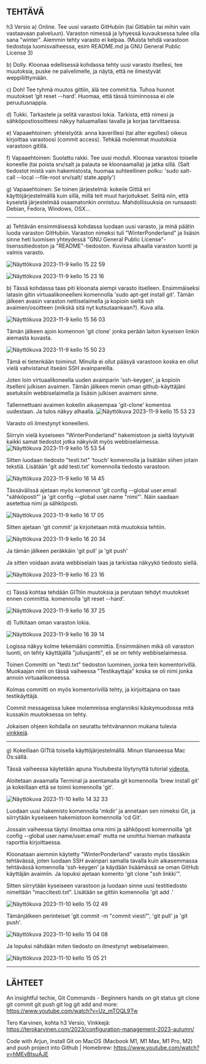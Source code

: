 ## TEHTÄVÄ
h3 Versio
a) Online. Tee uusi varasto GitHubiin (tai Gitlabiin tai mihin vain vastaavaan palveluun). Varaston nimessä ja lyhyessä kuvauksessa tulee olla sana "winter". Aiemmin tehty varasto ei kelpaa. (Muista tehdä varastoon tiedostoja luomisvaiheessa, esim README.md ja GNU General Public License 3)

b) Dolly. Kloonaa edellisessä kohdassa tehty uusi varasto itsellesi, tee muutoksia, puske ne palvelimelle, ja näytä, että ne ilmestyvät weppiliittymään.

c) Doh! Tee tyhmä muutos gittiin, älä tee commit:tia. Tuhoa huonot muutokset ‘git reset --hard’. Huomaa, että tässä toiminnossa ei ole peruutusnappia.

d) Tukki. Tarkastele ja selitä varastosi lokia. Tarkista, että nimesi ja sähköpostiosoitteesi näkyy haluamallasi tavalla ja korjaa tarvittaessa.

e) Vapaaehtoinen: yhteistyötä: anna kaverillesi (tai alter egollesi) oikeus kirjoittaa varastoosi (commit access). Tehkää molemmat muutoksia varastoon gitillä.

f) Vapaaehtoinen: Suolattu rakki. Tee uusi moduli. Kloonaa varastosi toiselle koneelle (tai poista srv/salt ja palauta se kloonaamalla) ja jatka sillä. (Salt tiedostot mistä vain hakemistosta, huomaa suhteellinen polku: 'sudo salt-call --local --file-root srv/salt/ state.apply')

g) Vapaaehtoinen: Se toinen järjestelmä: kokeile Gittiä eri käyttöjärjestelmällä kuin sillä, millä teit muut harjoitukset. Selitä niin, että kyseistä järjestelmää osaamatonkin onnistuu. Mahdollisuuksia on runsaasti: Debian, Fedora, Windows, OSX...



***

a)
Tehtävän ensimmäisessä kohdassa luodaan uusi varasto, ja minä päätin luoda varaston GitHubiin. Varaston nimeksi tuli "WinterPonderland" ja lisäsin sinne heti luomisen yhteydessä "GNU General Public License"-lisenssitiedoston ja "README"-tiedoston. Kuvissa alhaalla varaston luonti ja valmis varasto.

![Näyttökuva 2023-11-9 kello 15 22 59](https://github.com/juliusjantti/palvelinten_hallinta_kurssi/assets/148885509/1a1d1782-f223-45ed-a4d6-e233ab22dd38)

![Näyttökuva 2023-11-9 kello 15 23 16](https://github.com/juliusjantti/palvelinten_hallinta_kurssi/assets/148885509/b4c1f188-8a9d-43b8-b688-afecb6d85fcc)


b)
Tässä kohdassa taas piti kloonata aiempi varasto itselleen. Ensimmäiseksi latasin gitin virtuaalikoneelleni komennolla 'sudo apt-get install git'. Tämän jälkeen avasin varaston nettiselaimella ja kopioin sieltä ssh avaimen/osoitteen (mikskä sitä nyt kutsutaankaan?). Kuva alla.

![Näyttökuva 2023-11-9 kello 15 56 03](https://github.com/juliusjantti/palvelinten_hallinta_kurssi/assets/148885509/c873bbf8-ce74-4c4e-b86c-5bbc86631734)

Tämän jälkeen ajoin komennon 'git clone' jonka perään laiton kyseisen linkin aiemasta kuvasta.

![Näyttökuva 2023-11-9 kello 15 50 23](https://github.com/juliusjantti/palvelinten_hallinta_kurssi/assets/148885509/2ea424ba-77c8-40d9-bdde-bcca06001896)

Tämä ei tietenkään toiminut. Minulla ei ollut pääsyä varastoon koska en ollut vielä vahvistanut itseäni SSH avainpareilla. 

Joten loin virtuaalikoneella uuden avainparin 'ssh-keygen', ja kopioin itselleni julkisen avaimen. Tämän jälkeen menin oman github-käyttäjäni asetuksiin webbiselaimella ja lisäsin julkisen avaimeni sinne. 

Tallennettuani avaimen kokeilin aikasempaa 'git-clone' komentoa uudestaan. Ja tulos näkyy alhaalla.
![Näyttökuva 2023-11-9 kello 15 53 23](https://github.com/juliusjantti/palvelinten_hallinta_kurssi/assets/148885509/4fce621c-d5d2-4e1a-b086-e1bc927c010e)

Varasto oli ilmestynyt koneelleni.

Siirryin vielä kyseiseen "WinterPonderland" hakemistoon ja sieltä löytyivät kaikki samat tiedostot jotka näkyivät myös webbiselaimessa.
![Näyttökuva 2023-11-9 kello 15 53 54](https://github.com/juliusjantti/palvelinten_hallinta_kurssi/assets/148885509/b070b808-378c-408f-8c8f-f1f9fac8aa3a)

Sitten luodaan tiedosto "testi.txt" 'touch' komennolla ja lisätään siihen jotain tekstiä. Lisätään 'git add testi.txt' komennolla tiedosto varastoon. 

![Näyttökuva 2023-11-9 kello 16 14 45](https://github.com/juliusjantti/palvelinten_hallinta_kurssi/assets/148885509/0e3a05f3-9433-426d-a10f-08a69d52ecd0)

Tässävälissä ajetaan myös komennot 'git config --global user.email "sähköposti"' ja 'git config --global user.name "nimi"'. Näin saadaan asetettua nimi ja sähköposti.

![Näyttökuva 2023-11-9 kello 16 17 05](https://github.com/juliusjantti/palvelinten_hallinta_kurssi/assets/148885509/9f3e5acf-ee67-4d0b-aeb6-ee3d0d421a57)

Sitten ajetaan 'git commit' ja kirjoitetaan mitä muutoksia tehtiin.

![Näyttökuva 2023-11-9 kello 16 20 34](https://github.com/juliusjantti/palvelinten_hallinta_kurssi/assets/148885509/06763551-01af-4188-9d10-ed1ceb1a4b1e)

Ja tämän jälkeen peräkkäin 'git pull' ja 'git push'

Ja sitten voidaan avata webbiselain taas ja tarkistaa näkyykö tiedosto siellä.

![Näyttökuva 2023-11-9 kello 16 23 16](https://github.com/juliusjantti/palvelinten_hallinta_kurssi/assets/148885509/ca3d948d-bb78-4c21-be51-27cebf7fc87f)

***

c)
Tässä kohtaa tehdään GITtiin muutoksia ja perutaan tehdyt muutokset ennen committia. komennolla 'git reset --hard'.

![Näyttökuva 2023-11-9 kello 16 37 25](https://github.com/juliusjantti/palvelinten_hallinta_kurssi/assets/148885509/bd490301-42bc-42e6-ac75-4e7d673d9002)

d) 
Tutkitaan oman varaston lokia.

![Näyttökuva 2023-11-9 kello 16 39 14](https://github.com/juliusjantti/palvelinten_hallinta_kurssi/assets/148885509/77e58dec-0c93-4b59-ae03-274e88c8ac1a)

Logissa näkyy kolme tekemääni committia. Ensimmäinen mikä oli varaston luonti, on tehty käyttäjällä "juliusjantti", eli se on tehty webbiselaimessa.

Toinen Committi on "testi.txt" tiedoston luominen, jonka tein komentorivillä. Muokaajan nimi on tässä vaiheessa "Testikayttaja" koska se oli nimi jonka annoin virtuaalikoneessa. 

Kolmas committi on myös komentorivillä tehty, ja kirjoittajana on taas testikäyttäjä. 

Commit messageissa lukee molemmissa englanniksi käskymuodossa mitä kussakin muutoksessa on tehty.

Jokaisen ohjeen kohdalla on seurattu tehtvänannon mukana tulevia [vinkkejä](https://terokarvinen.com/2023/configuration-management-2023-autumn/).

***

g)
Kokeillaan GITtiä toisella käyttöjärjestelmällä. Minun tilanseessa Mac Os:sällä. 

Tässä vaiheessa käytetään apuna Youtubesta löytynyttä tutorial [videota.](https://www.youtube.com/watch?v=hMEyBtsuAJE)

Aloitetaan avaamalla Terminal ja asentamalla git komennolla 'brew install git' ja kokeillaan että se toimii komennolla 'git'.

![Näyttökuva 2023-11-10 kello 14 32 33](https://github.com/juliusjantti/palvelinten_hallinta_kurssi/assets/148885509/bf7b9248-cdd1-4c19-9d8d-06a8be5281e8)

Luodaan uusi hakemisto komennolla 'mkdir' ja annetaan sen nimeksi Git, ja siirrytään kyseiseen hakemistoon komennolla 'cd Git'. 

Jossain vaiheessa täytyi ilmoittaa oma nimi ja sähköposti komennoilla 'git config --global user.name/user.email' mutta ne unohtui hieman matkasta raporttia kirjoittaessa.

Kloonataan aiemmin käytetty "WinterPonderland" varasto myös tässäkin tehtävässä, joten luodaan SSH avainpari samalla tavalla kuin aikasemmassa tehtävässä komennolla 'ssh-keygen' ja käydään lisäämässä se oman GitHub käyttäjän avaimiin. Ja lopuksi ajetaan komento 'git clone "ssh linkki'".

Sitten siirrytään kyseiseen varastoon ja luodaan sinne uusi testitiedosto nimeltään "maccitesti.txt". Lisätään se gittiin komennolla 'git add .'

![Näyttökuva 2023-11-10 kello 15 02 49](https://github.com/juliusjantti/palvelinten_hallinta_kurssi/assets/148885509/5f339b64-d580-4834-a803-40de4ca1cc29)

Tämänjälkeen perinteiset 'git commit -m "commit viesti"', 'git pull' ja 'git push'.

![Näyttökuva 2023-11-10 kello 15 04 08](https://github.com/juliusjantti/palvelinten_hallinta_kurssi/assets/148885509/6abfa407-7e0b-4817-95b7-67cd292c5827)

Ja lopuksi nähdään miten tiedosto on ilmestynyt webiselaimeen.

![Näyttökuva 2023-11-10 kello 15 05 21](https://github.com/juliusjantti/palvelinten_hallinta_kurssi/assets/148885509/c772510f-0673-427e-89f6-4f519b2e29aa)







***

## LÄHTEET

An insightful techie, Git Commands - Beginners hands on git status git clone git commit git push git log git add and more: https://www.youtube.com/watch?v=Uz_mTOQL9Tw

Tero Karvinen, kohta h3 Versio, Vinkkejä: https://terokarvinen.com/2023/configuration-management-2023-autumn/

Code with Arjun, Install Git on MacOS (Macbook M1, M1 Max, M1 Pro, M2) and push project into Github | Homebrew: https://www.youtube.com/watch?v=hMEyBtsuAJE
